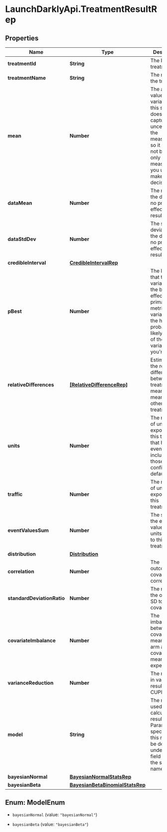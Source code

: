 # LaunchDarklyApi.TreatmentResultRep

## Properties

Name | Type | Description | Notes
------------ | ------------- | ------------- | -------------
**treatmentId** | **String** | The ID of the treatment | [optional] 
**treatmentName** | **String** | The name of the treatment | [optional] 
**mean** | **Number** | The average value of the variation in this sample. It doesn’t capture the uncertainty in the measurement, so it should not be the only measurement you use to make decisions. | [optional] 
**dataMean** | **Number** | The mean of the data, with no priors effecting the result. | [optional] 
**dataStdDev** | **Number** | The standard deviation of the data, with no priors effecting the result. | [optional] 
**credibleInterval** | [**CredibleIntervalRep**](CredibleIntervalRep.md) |  | [optional] 
**pBest** | **Number** | The likelihood that this variation has the biggest effect on the primary metric. The variation with the highest probability is likely the best of the variations you&#39;re testing | [optional] 
**relativeDifferences** | [**[RelativeDifferenceRep]**](RelativeDifferenceRep.md) | Estimates of the relative difference between this treatment&#39;s mean and the mean of each other treatment | [optional] 
**units** | **Number** | The number of units exposed to this treatment that have event values, including those that are configured to default to 0 | [optional] 
**traffic** | **Number** | The number of units exposed to this treatment. | [optional] 
**eventValuesSum** | **Number** | The sum of the event values for the units exposed to this treatment. | [optional] 
**distribution** | [**Distribution**](Distribution.md) |  | [optional] 
**correlation** | **Number** | The outcome-covariate correlation | [optional] 
**standardDeviationRatio** | **Number** | The ratio of the outcome SD to covariate SD | [optional] 
**covariateImbalance** | **Number** | The imbalance between the covariate mean for the arm and the covariate mean for the experiment | [optional] 
**varianceReduction** | **Number** | The reduction in variance resulting from CUPED | [optional] 
**model** | **String** | The model used to calculate the results. Parameters specific to this model will be defined under the field under the same name | [optional] 
**bayesianNormal** | [**BayesianNormalStatsRep**](BayesianNormalStatsRep.md) |  | [optional] 
**bayesianBeta** | [**BayesianBetaBinomialStatsRep**](BayesianBetaBinomialStatsRep.md) |  | [optional] 



## Enum: ModelEnum


* `bayesianNormal` (value: `"bayesianNormal"`)

* `bayesianBeta` (value: `"bayesianBeta"`)




